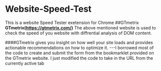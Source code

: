 # Website-Speed-Test
This is a website Speed Tester exetension for Chrome
##GTmetrix 
**GTmetrix(https://gtmetrix.com/)** 
The above mentioned website is used to check the speed of you website with diffrential analysis of DOM content.






####GTmetrix gives you insight on how well your site loads and provides actionable recommendations on how to optimize it.
 ---I borrowed most of the code to create and submit the form from the bookmarklet provided on the GTmetrix website. I just modified the code to take in the URL from the currently active tab

